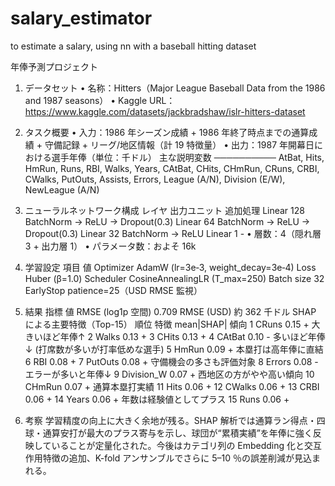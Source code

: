 # salary_estimator
to estimate a salary, using nn with a baseball hitting dataset

年俸予測プロジェクト

1. データセット
•	名称：Hitters（Major League Baseball Data from the 1986 and 1987 seasons）
•	Kaggle URL：https://www.kaggle.com/datasets/jackbradshaw/islr-hitters-dataset

2. タスク概要
•	入力：1986 年シーズン成績 + 1986 年終了時点までの通算成績 + 守備記録 + リーグ/地区情報（計 19 特徴量）
•	出力：1987 年開幕日における選手年俸（単位：千ドル）
主な説明変数
──────────
AtBat, Hits, HmRun, Runs, RBI, Walks,
Years, CAtBat, CHits, CHmRun, CRuns, CRBI, CWalks,
PutOuts, Assists, Errors,
League (A/N), Division (E/W), NewLeague (A/N)

3. ニューラルネットワーク構成
レイヤ	出力ユニット	追加処理
Linear	128	BatchNorm → ReLU → Dropout(0.3)
Linear	64	BatchNorm → ReLU → Dropout(0.3)
Linear	32	BatchNorm → ReLU
Linear	1	-
•	層数：4（隠れ層 3 + 出力層 1）
•	パラメータ数：およそ 16k

4. 学習設定
項目	値
Optimizer	AdamW (lr=3e‑3, weight_decay=3e‑4)
Loss	Huber (β=1.0)
Scheduler	CosineAnnealingLR (T_max=250)
Batch size	32
EarlyStop	patience=25（USD RMSE 監視）

5. 結果 
指標	値
RMSE (log1p 空間)	0.709
RMSE (USD)	約 362 千ドル
SHAP による主要特徴（Top-15）
順位	特徴	mean|SHAP|	傾向
1	CRuns	0.15	+ 大きいほど年俸↑
2	Walks	0.13	+
3	CHits	0.13	+
4	CAtBat	0.10	- 多いほど年俸↓ (打席数が多いが打率低めな選手)
5	HmRun	0.09	+ 本塁打は高年俸に直結
6	RBI	0.08	+
7	PutOuts	0.08	+ 守備機会の多さも評価対象
8	Errors	0.08	- エラーが多いと年俸↓
9	Division_W	0.07	+ 西地区の方がやや高い傾向
10	CHmRun	0.07	+ 通算本塁打実績
11	Hits	0.06	+
12	CWalks	0.06	+
13	CRBI	0.06	+
14	Years	0.06	+ 年数は経験値としてプラス
15	Runs	0.06	+
 
6. 考察
   学習精度の向上に大きく余地が残る。SHAP 解析では通算ラン得点・四球・通算安打が最大のプラス寄与を示し、球団が“累積実績”を年俸に強く反映していることが定量化された。今後はカテゴリ列の Embedding 化と交互作用特徴の追加、K-fold アンサンブルでさらに 5–10 ％の誤差削減が見込まれる。
